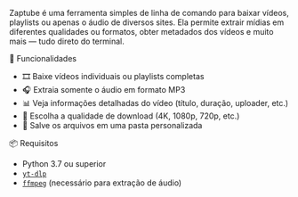 Zaptube é uma ferramenta simples de linha de comando para baixar vídeos, playlists ou apenas o áudio de diversos sites.
Ela permite extrair mídias em diferentes qualidades ou formatos, obter metadados dos vídeos e muito mais — tudo direto do terminal.

🚀 Funcionalidades

- 🎞️ Baixe vídeos individuais ou playlists completas
- 🎧 Extraia somente o áudio em formato MP3
- 📊 Veja informações detalhadas do vídeo (título, duração, uploader, etc.)
- 🔽 Escolha a qualidade de download (4K, 1080p, 720p, etc.)
- 📁 Salve os arquivos em uma pasta personalizada

📦 Requisitos

- Python 3.7 ou superior
- [`yt-dlp`](https://github.com/yt-dlp/yt-dlp)
- [`ffmpeg`](https://ffmpeg.org/) (necessário para extração de áudio)
